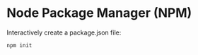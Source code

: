 Node Package Manager (NPM)
==========================

Interactively create a package.json file:

`npm init`